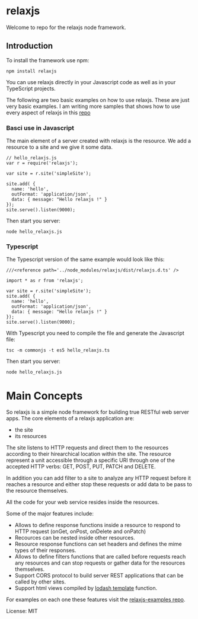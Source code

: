 # relaxjs
Welcome to repo for the relaxjs node framework.

## Introduction

To install the framework use npm:
```
npm install relaxjs
```

You can use relaxjs directly in your Javascript code as well as in your TypeScript projects.

The following are two basic examples on how to use relaxjs. These are just very basic examples.
I am writing more samples that shows how to use every aspect of relaxjs in this [repo](https://github.com/micurs/relaxjs-examples)

### Basci use in Javascript

The main element of a server created with relaxjs is the resource.
We add a resource to a site and we give it some data.

```
// hello_relaxjs.js
var r = require('relaxjs');

var site = r.site('simpleSite');

site.add( {
  name: 'hello',
  outFormat: 'application/json',
  data: { message: "Hello relaxjs !" }
});
site.serve().listen(9000);
```

Then start you server:

```
node hello_relaxjs.js
```

### Typescript

The Typescript version of the same example would look like this:

```
///<reference path='../node_modules/relaxjs/dist/relaxjs.d.ts' />

import * as r from 'relaxjs';

var site = r.site('simpleSite');
site.add( {
  name: 'hello',
  outFormat: 'application/json',
  data: { message: "Hello relaxjs !" }
});
site.serve().listen(9000);
```

With Typescript you need to compile the file and generate the Javascript file:

    tsc -m commonjs -t es5 hello_relaxjs.ts

Then start you server:

    node hello_relaxjs.js

# Main Concepts

So relaxjs is a simple node framework for building true RESTful web server apps.
The core elements of a relaxjs application are:

* the site
* its resources

The site listens to HTTP requests and direct them to the resources according to their hirearchical location within the site.
The resource represent a unit accessible through a specific URI through one of the accepted HTTP verbs: GET, POST, PUT, PATCH and DELETE.

In addition you can add filter to a site to analyze any HTTP request before it reaches a resource and either stop these requests or add data to be pass to the resource themselves.

All the code for your web service resides inside the resources.

Some of the major features include:

* Allows to define response functions inside a resource to respond to HTTP request (onGet, onPost, onDelete and onPatch)
* Recources can be nested inside other resources.
* Resource response functions can set headers and defines the mime types of their responses.
* Allows to define filters functions that are called before requests reach any resources and can stop requests or gather data for the resources themselves.
* Support CORS protocol to build server REST applications that can be called by other sites.
* Support html views compiled by [lodash template](https://lodash.com/docs#template) function.

For examples on each one these features visit the [relaxjs-examples repo](https://github.com/micurs/relaxjs-examples).

License: MIT






